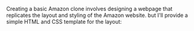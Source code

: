 Creating a basic Amazon clone involves designing a webpage that replicates the layout and styling of the Amazon website. but I'll provide a simple HTML and CSS template for the layout:
